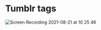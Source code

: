 # Tumblr tags

![Screen Recording 2021-08-21 at 10 25 46](https://user-images.githubusercontent.com/299118/130315229-c1f76a86-77cb-4447-9383-3da0eae8bb39.gif)
